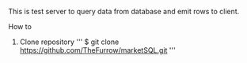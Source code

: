 This is test server to query data from
database and emit rows to client.

How to
1. Clone repository
'''
$ git clone https://github.com/TheFurrow/marketSQL.git
'''
